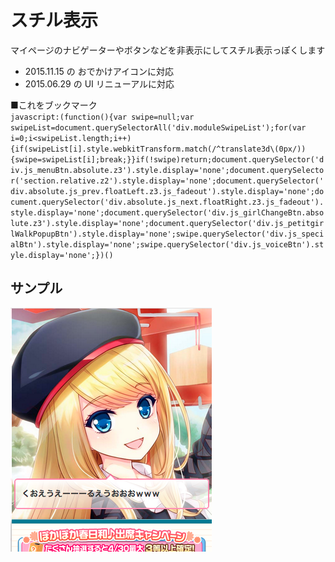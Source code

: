# スチル表示
マイページのナビゲーターやボタンなどを非表示にしてスチル表示っぽくします

* 2015.11.15 の おでかけアイコンに対応
* 2015.06.29 の UI リニューアルに対応

■これをブックマーク  
`javascript:(function(){var swipe=null;var swipeList=document.querySelectorAll('div.moduleSwipeList');for(var i=0;i<swipeList.length;i++){if(swipeList[i].style.webkitTransform.match(/^translate3d\(0px/)){swipe=swipeList[i];break;}}if(!swipe)return;document.querySelector('div.js_menuBtn.absolute.z3').style.display='none';document.querySelector('section.relative.z2').style.display='none';document.querySelector('div.absolute.js_prev.floatLeft.z3.js_fadeout').style.display='none';document.querySelector('div.absolute.js_next.floatRight.z3.js_fadeout').style.display='none';document.querySelector('div.js_girlChangeBtn.absolute.z3').style.display='none';document.querySelector('div.js_petitgirlWalkPopupBtn').style.display='none';swipe.querySelector('div.js_specialBtn').style.display='none';swipe.querySelector('div.js_voiceBtn').style.display='none';})()`

## サンプル
![still](./still.png)
